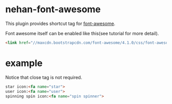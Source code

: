 # nehan-font-awesome

This plugin provides shortcut tag for [font-awesome](http://fortawesome.github.io/Font-Awesome/).

Font awesome itself can be enabled like this(see tutorial for more detail).

```html
<link href="//maxcdn.bootstrapcdn.com/font-awesome/4.1.0/css/font-awesome.min.css" rel="stylesheet">
```

# example

Notice that close tag is not required.

```html
star icon:<fa name="star">
user icon:<fa name="user">
spinning spin icon:<fa name="spin spinner">
```

